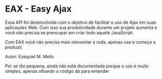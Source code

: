 # EAX - Easy Ajax
Essa API foi desenvolvida com o objetivo de facilitar
 o uso de Ajax em suas aplicações Web. Com isso sua
 produtividade durante um projeto aumenta e você
 não precisa se preocupar em criar todo aquele JavaScript.
 
Com EAX você não precisa mais reinventar a roda, apenas
 use e começe a produzir.
 

Autor: Ezequiel M. Mello


Por se tão pequena, ainda não está documentada porque o uso é muito simples, apenas olhando o código dá para entender
